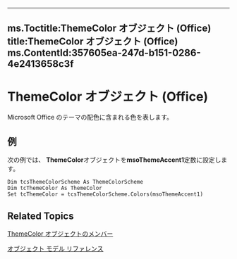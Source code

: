 

---
ms.Toctitle:ThemeColor オブジェクト (Office)
title:ThemeColor オブジェクト (Office)
ms.ContentId:357605ea-247d-b151-0286-4e2413658c3f
---
# ThemeColor オブジェクト (Office)




Microsoft Office のテーマの配色に含まれる色を表します。

## 例
次の例では、 **ThemeColor**オブジェクトを**msoThemeAccent1**定数に設定します。

```vba
Dim tcsThemeColorScheme As ThemeColorScheme 
Dim tcThemeColor As ThemeColor 
Set tcThemeColor = tcsThemeColorScheme.Colors(msoThemeAccent1)
```




## Related Topics

[ThemeColor オブジェクトのメンバー](88735add-61c1-34e4-fa95-3f028e97aa87.md)

[オブジェクト モデル リファレンス](499c789a-aba2-0fad-649a-0ea964cd3b5e.md)




